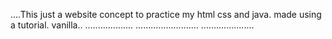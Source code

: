 ....This just a website concept to practice my html css and java. made using a tutorial. vanilla..
...................
......................... .....................